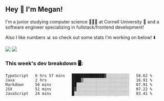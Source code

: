 ## Hey 👋 I'm Megan! 
I'm a junior studying computer science 👩🏻‍💻 at Cornell University 🐻 and a software engineer specializing in fullstack/frontend development!

Also I like numbers 📊 so check out some stats I'm working on below! ⬇️

<img src="https://github-readme-stats.vercel.app/api?username=meganyin13&show_icons=true&hide=stars&count_private=true" />

<img src="https://github-readme-stats.vercel.app/api/top-langs/?username=meganyin13&layout=compact&hide=Jupyter%20Notebook" />

### This week's dev breakdown 🖥:
<!--START_SECTION:waka-->
```text
TypeScript   6 hrs 57 mins   ██████████████▓░░░░░░░░░░   58.62 % 
Java         2 hrs           ████▒░░░░░░░░░░░░░░░░░░░░   16.91 % 
Markdown     56 mins         ██░░░░░░░░░░░░░░░░░░░░░░░   07.91 % 
JSX          51 mins         █▓░░░░░░░░░░░░░░░░░░░░░░░   07.22 % 
JavaScript   24 mins         █░░░░░░░░░░░░░░░░░░░░░░░░   03.41 % 
```
<!--END_SECTION:waka-->